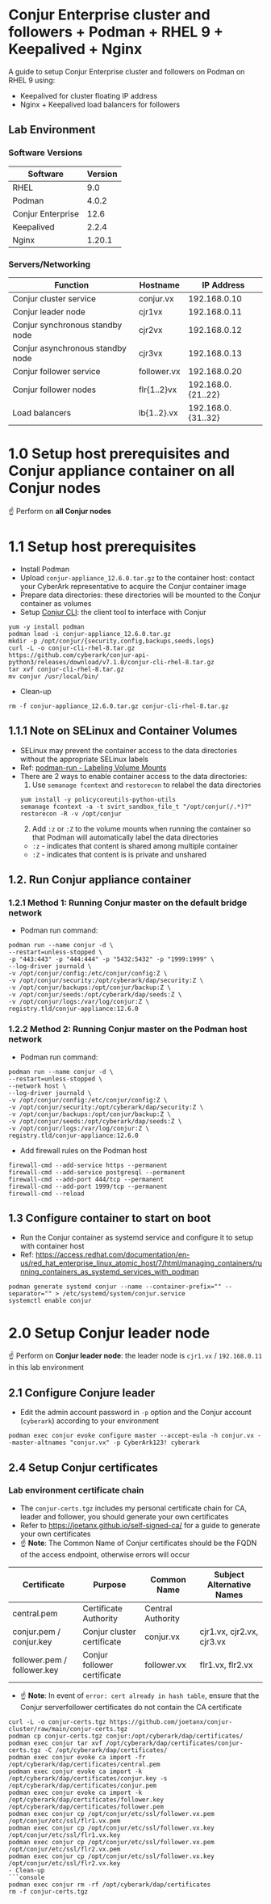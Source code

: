 # Conjur Enterprise cluster and followers + Podman + RHEL 9 + Keepalived + Nginx
A guide to setup Conjur Enterprise cluster and followers on Podman on RHEL 9 using:
- Keepalived for cluster floating IP address
- Nginx + Keepalived load balancers for followers

## Lab Environment
### Software Versions

|Software|Version|
|---|---|
|RHEL|9.0|
|Podman|4.0.2|
|Conjur Enterprise|12.6|
|Keepalived|2.2.4|
|Nginx|1.20.1|

### Servers/Networking

|Function|Hostname|IP Address|
|---|---|---|
|Conjur cluster service|conjur.vx|192.168.0.10|
|Conjur leader node|cjr1vx|192.168.0.11|
|Conjur synchronous standby node|cjr2vx|192.168.0.12|
|Conjur asynchronous standby node|cjr3vx|192.168.0.13|
|Conjur follower service|follower.vx|192.168.0.20|
|Conjur follower nodes|flr{1..2}vx|192.168.0.{21..22}|
|Load balancers|lb{1..2}.vx|192.168.0.{31..32}|

# 1.0 Setup host prerequisites and Conjur appliance container on all Conjur nodes
☝️ Perform on **all Conjur nodes**
# 1.1 Setup host prerequisites
- Install Podman
- Upload `conjur-appliance_12.6.0.tar.gz` to the container host: contact your CyberArk representative to acquire the Conjur container image
- Prepare data directories: these directories will be mounted to the Conjur container as volumes
- Setup [Conjur CLI](https://github.com/cyberark/cyberark-conjur-cli): the client tool to interface with Conjur
```console
yum -y install podman
podman load -i conjur-appliance_12.6.0.tar.gz
mkdir -p /opt/conjur/{security,config,backups,seeds,logs}
curl -L -o conjur-cli-rhel-8.tar.gz https://github.com/cyberark/conjur-api-python3/releases/download/v7.1.0/conjur-cli-rhel-8.tar.gz
tar xvf conjur-cli-rhel-8.tar.gz
mv conjur /usr/local/bin/
```
- Clean-up
```console
rm -f conjur-appliance_12.6.0.tar.gz conjur-cli-rhel-8.tar.gz
```

## 1.1.1 Note on SELinux and Container Volumes
- SELinux may prevent the container access to the data directories without the appropriate SELinux labels
- Ref: [podman-run - Labeling Volume Mounts](https://docs.podman.io/en/latest/markdown/podman-run.1.html)
- There are 2 ways to enable container access to the data directories:
  1. Use `semanage fcontext` and `restorecon` to relabel the data directories
    ```console
    yum install -y policycoreutils-python-utils
    semanage fcontext -a -t svirt_sandbox_file_t "/opt/conjur(/.*)?"
    restorecon -R -v /opt/conjur
    ```
  2. Add `:z` or `:Z` to the volume mounts when running the container so that Podman will automatically label the data directories
    - `:z` - indicates that content is shared among multiple container
    - `:Z` - indicates that content is is private and unshared

## 1.2. Run Conjur appliance container
### 1.2.1 Method 1: Running Conjur master on the default bridge network
- Podman run command:
```console
podman run --name conjur -d \
--restart=unless-stopped \
-p "443:443" -p "444:444" -p "5432:5432" -p "1999:1999" \
--log-driver journald \
-v /opt/conjur/config:/etc/conjur/config:Z \
-v /opt/conjur/security:/opt/cyberark/dap/security:Z \
-v /opt/conjur/backups:/opt/conjur/backup:Z \
-v /opt/conjur/seeds:/opt/cyberark/dap/seeds:Z \
-v /opt/conjur/logs:/var/log/conjur:Z \
registry.tld/conjur-appliance:12.6.0
```

### 1.2.2 Method 2: Running Conjur master on the Podman host network
- Podman run command:
```console
podman run --name conjur -d \
--restart=unless-stopped \
--network host \
--log-driver journald \
-v /opt/conjur/config:/etc/conjur/config:Z \
-v /opt/conjur/security:/opt/cyberark/dap/security:Z \
-v /opt/conjur/backups:/opt/conjur/backup:Z \
-v /opt/conjur/seeds:/opt/cyberark/dap/seeds:Z \
-v /opt/conjur/logs:/var/log/conjur:Z \
registry.tld/conjur-appliance:12.6.0
```
- Add firewall rules on the Podman host
```console
firewall-cmd --add-service https --permanent
firewall-cmd --add-service postgresql --permanent
firewall-cmd --add-port 444/tcp --permanent
firewall-cmd --add-port 1999/tcp --permanent
firewall-cmd --reload
```

## 1.3 Configure container to start on boot
- Run the Conjur container as systemd service and configure it to setup with container host
- Ref: <https://access.redhat.com/documentation/en-us/red_hat_enterprise_linux_atomic_host/7/html/managing_containers/running_containers_as_systemd_services_with_podman>
```console
podman generate systemd conjur --name --container-prefix="" --separator="" > /etc/systemd/system/conjur.service
systemctl enable conjur
```

# 2.0 Setup Conjur leader node
☝️ Perform on **Conjur leader node**: the leader node is `cjr1.vx` / `192.168.0.11` in this lab environment
## 2.1 Configure Conjure leader
- Edit the admin account password in `-p` option and the Conjur account (`cyberark`) according to your environment
```console
podman exec conjur evoke configure master --accept-eula -h conjur.vx --master-altnames "conjur.vx" -p CyberArk123! cyberark
```

## 2.4 Setup Conjur certificates
### Lab environment certificate chain
- The `conjur-certs.tgz` includes my personal certificate chain for CA, leader and follower, you should generate your own certificates
- Refer to <https://joetanx.github.io/self-signed-ca/> for a guide to generate your own certificates
- ☝️ **Note**: The Common Name of Conjur certificates should be the FQDN of the access endpoint, otherwise errors will occur

|Certificate|Purpose|Common Name|Subject Alternative Names|
|---|---|---|---|
|central.pem|Certificate Authority|Central Authority||
|conjur.pem / conjur.key|Conjur cluster certificate|conjur.vx|cjr1.vx, cjr2.vx, cjr3.vx|
|follower.pem / follower.key|Conjur follower certificate|follower.vx|flr1.vx, flr2.vx|

- ☝️ **Note**: In event of `error: cert already in hash table`, ensure that the Conjur serverfollower certificates do not contain the CA certificate
```console
curl -L -o conjur-certs.tgz https://github.com/joetanx/conjur-cluster/raw/main/conjur-certs.tgz
podman cp conjur-certs.tgz conjur:/opt/cyberark/dap/certificates/
podman exec conjur tar xvf /opt/cyberark/dap/certificates/conjur-certs.tgz -C /opt/cyberark/dap/certificates/
podman exec conjur evoke ca import -fr /opt/cyberark/dap/certificates/central.pem
podman exec conjur evoke ca import -k /opt/cyberark/dap/certificates/conjur.key -s /opt/cyberark/dap/certificates/conjur.pem
podman exec conjur evoke ca import -k /opt/cyberark/dap/certificates/follower.key /opt/cyberark/dap/certificates/follower.pem
podman exec conjur cp /opt/conjur/etc/ssl/follower.vx.pem /opt/conjur/etc/ssl/flr1.vx.pem
podman exec conjur cp /opt/conjur/etc/ssl/follower.vx.key /opt/conjur/etc/ssl/flr1.vx.key
podman exec conjur cp /opt/conjur/etc/ssl/follower.vx.pem /opt/conjur/etc/ssl/flr2.vx.pem
podman exec conjur cp /opt/conjur/etc/ssl/follower.vx.key /opt/conjur/etc/ssl/flr2.vx.key
- Clean-up
```console
podman exec conjur rm -rf /opt/cyberark/dap/certificates
rm -f conjur-certs.tgz
```
